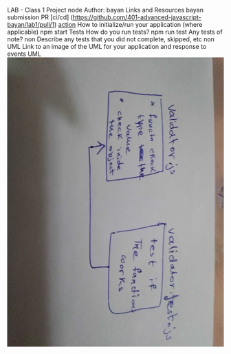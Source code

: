 LAB - Class 1 Project node Author: bayan Links and Resources 
bayan
submission PR [ci/cd]
(https://github.com/401-advanced-javascript-bayan/lab1/pull/1)
[action](https://github.com/401-advanced-javascript-bayan/lab1/pull/1)
How to initialize/run your application (where applicable) npm start Tests How do you run tests? npm run test Any tests of note? non Describe any tests that you did not complete, skipped, etc non UML Link to an image of the UML for your application and response to events
UML
![](https://github.com/bayanmhmd/Lab1/blob/master/imge/lab1.jpg)
